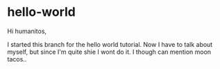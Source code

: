 # hello-world

Hi humanitos,

I started this branch for the hello world tutorial. Now I have to talk about myself, but since I'm quite shie I wont do it. 
I though can mention moon tacos..

